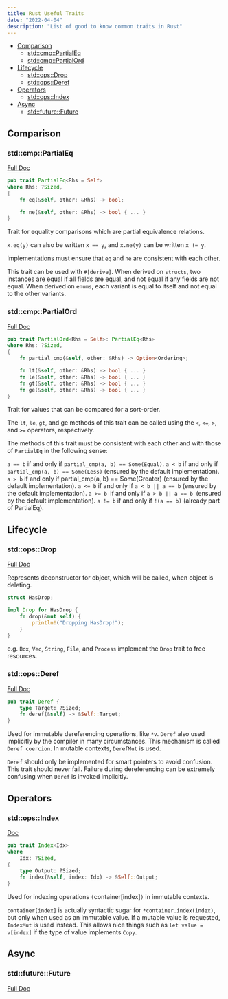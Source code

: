```yaml
---
title: Rust Useful Traits
date: "2022-04-04"
description: "List of good to know common traits in Rust"
---
```


- [Comparison](#comparison)
  - [std::cmp::PartialEq](#stdcmppartialeq)
  - [std::cmp::PartialOrd](#stdcmppartialord)
- [Lifecycle](#lifecycle)
  - [std::ops::Drop](#stdopsdrop)
  - [std::ops::Deref](#stdopsderef)
- [Operators](#operators)
  - [std::ops::Index](#stdopsindex)
- [Async](#async)
  - [std::future::Future](#stdfuturefuture)

## Comparison

### std::cmp::PartialEq

[Full Doc](https://doc.rust-lang.org/std/cmp/trait.PartialEq.html#)

```rust
pub trait PartialEq<Rhs = Self>
where Rhs: ?Sized,
{
    fn eq(&self, other: &Rhs) -> bool;

    fn ne(&self, other: &Rhs) -> bool { ... }
}
```

Trait for equality comparisons which are partial equivalence relations.

`x.eq(y)` can also be written `x == y`, and `x.ne(y)` can be written `x != y`.

Implementations must ensure that `eq` and `ne` are consistent with each other.

This trait can be used with `#[derive]`. When derived on `structs`, two instances are equal if all fields are equal, and not equal if any fields are not equal. When derived on `enums`, each variant is equal to itself and not equal to the other variants.

### std::cmp::PartialOrd

[Full Doc](https://doc.rust-lang.org/std/cmp/trait.PartialOrd.html)

```rust
pub trait PartialOrd<Rhs = Self>: PartialEq<Rhs>
where Rhs: ?Sized,
{
    fn partial_cmp(&self, other: &Rhs) -> Option<Ordering>;

    fn lt(&self, other: &Rhs) -> bool { ... }
    fn le(&self, other: &Rhs) -> bool { ... }
    fn gt(&self, other: &Rhs) -> bool { ... }
    fn ge(&self, other: &Rhs) -> bool { ... }
}
```

Trait for values that can be compared for a sort-order.

The `lt`, `le`, `gt`, and ge methods of this trait can be called using the `<`, `<=`, `>`, and `>=` operators, respectively.

The methods of this trait must be consistent with each other and with those of `PartialEq` in the following sense:

`a == b` if and only if `partial_cmp(a, b) == Some(Equal)`.
`a < b` if and only if `partial_cmp(a, b) == Some(Less)` (ensured by the default implementation).
`a > b` if and only if partial_cmp(a, b) == Some(Greater) (ensured by the default implementation).
`a <= b` if and only if `a < b || a == b` (ensured by the default implementation).
`a >= b `if and only if `a > b || a == b `(ensured by the default implementation).
`a != b` if and only if `!(a == b)` (already part of PartialEq).

## Lifecycle

### std::ops::Drop

[Full Doc](https://doc.rust-lang.org/std/ops/trait.Drop.html)

Represents deconstructor for object, which will be called, when object is deleting.

```rust
struct HasDrop;

impl Drop for HasDrop {
    fn drop(&mut self) {
        println!("Dropping HasDrop!");
    }
}
```

e.g. `Box`, `Vec`, `String`, `File`, and `Process` implement the `Drop` trait to free resources.

### std::ops::Deref

[Full Doc](https://doc.rust-lang.org/std/ops/trait.Deref.html)

```rust
pub trait Deref {
    type Target: ?Sized;
    fn deref(&self) -> &Self::Target;
}
```

Used for immutable dereferencing operations, like `*v`. `Deref` also used implicitly by the compiler in many circumstances. This mechanism is called `Deref coercion`. In mutable contexts, `DerefMut` is used.

`Deref` should only be implemented for smart pointers to avoid confusion. This trait should never fail. Failure during dereferencing can be extremely confusing when `Deref` is invoked implicitly.

## Operators

### std::ops::Index

[Doc](https://doc.rust-lang.org/std/ops/trait.Index.html)

```rust
pub trait Index<Idx> 
where
    Idx: ?Sized, 
{
    type Output: ?Sized;
    fn index(&self, index: Idx) -> &Self::Output;
}
```

Used for indexing operations `(`container[index]`)` in immutable contexts.

`container[index]` is actually syntactic sugar for `*container.index(index)`, but only when used as an immutable value. If a mutable value is requested, `IndexMut` is used instead. This allows nice things such as `let value = v[index]` if the type of value implements `Copy`.

## Async

### std::future::Future

[Full Doc](https://doc.rust-lang.org/std/future/trait.Future.html)


